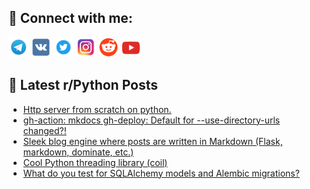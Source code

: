 ## 🔎 Connect with me:
[<img src="https://github.com/bullbesh/bullbesh/blob/main/images/Telegram.png" width="32" height="32" />](https://t.me/bullbesh)
[<img src="https://github.com/bullbesh/bullbesh/blob/main/images/VK.png" width="32" height="32" />](https://vk.com/bullbesh)
[<img src="https://github.com/bullbesh/bullbesh/blob/main/images/Twitter.png" width="32" height="32" />](https://twitter.com/bullbesh1)
[<img src="https://github.com/bullbesh/bullbesh/blob/main/images/Instagram.png" width="32" height="32" />](https://www.instagram.com/bullbesh)
[<img src="https://github.com/bullbesh/bullbesh/blob/main/images/Reddit.png" width="32" height="32" />](https://www.reddit.com/user/bullbesh)
[<img src="https://github.com/bullbesh/bullbesh/blob/main/images/YouTube.png" width="32" height="32" />](https://www.youtube.com/channel/UCtfjRs6uzgq5mfm8S06WTcg)

## 📕 Latest r/Python Posts
<!-- BLOG-POST-LIST:START -->
- [Http server from scratch on python.](https://www.reddit.com/r/Python/comments/1mfpy4d/http_server_from_scratch_on_python/)
- [gh-action: mkdocs gh-deploy: Default for --use-directory-urls changed?!](https://www.reddit.com/r/Python/comments/1mfp8iu/ghaction_mkdocs_ghdeploy_default_for/)
- [Sleek blog engine where posts are written in Markdown &lpar;Flask, markdown, dominate, etc.&rpar;](https://www.reddit.com/r/Python/comments/1mfgydy/sleek_blog_engine_where_posts_are_written_in/)
- [Cool Python threading library &lpar;coil&rpar;](https://www.reddit.com/r/Python/comments/1mfer0g/cool_python_threading_library_coil/)
- [What do you test for SQLAlchemy models and Alembic migrations?](https://www.reddit.com/r/Python/comments/1mfdy1m/what_do_you_test_for_sqlalchemy_models_and/)
<!-- BLOG-POST-LIST:END -->
